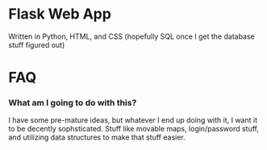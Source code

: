 # Flask Web App
Written in Python, HTML, and CSS (hopefully SQL once I get the database stuff figured out)

# FAQ
### What am I going to do with this?
I have some pre-mature ideas, but whatever I end up doing with it, I want it to be decently sophsticated. Stuff like movable maps, login/password stuff, and utilizing data structures to make that stuff easier.
